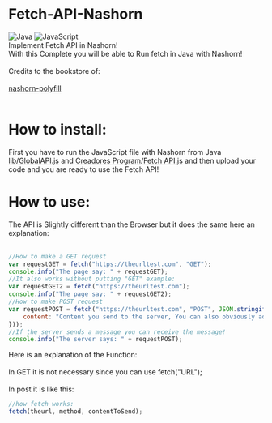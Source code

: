 # Fetch-API-Nashorn
![Java](https://img.shields.io/badge/java-%23ED8B00.svg?style=for-the-badge&logo=openjdk&logoColor=white) ![JavaScript](https://img.shields.io/badge/javascript-%23323330.svg?style=for-the-badge&logo=javascript&logoColor=%23F7DF1E) <br/>
Implement Fetch API in Nashorn!<br/>
With this Complete you will be able to Run fetch in Java with Nashorn!<br/><br/>
Credits to the bookstore of:<br/><br/>
<a href="https://github.com/shendepu/nashorn-polyfill">nashorn-polyfill</a><br/><br/>
# How to install:
First you have to run the JavaScript file with Nashorn from Java <a href="https://github.com/Trollhunters501/Fetch-API-Nashorn/blob/main/lib/GlobalAPI.js">lib/GlobalAPI.js</a> and <a href="https://github.com/Trollhunters501/Fetch-API-Nashorn/blob/main/Creadores%20Program/Fetch%20API.js">Creadores Program/Fetch API.js</a> and then upload your code and you are ready to use the Fetch API!
# How to use:
The API is Slightly different than the Browser but it does the same here an explanation:<br/><br/>
```js
//How to make a GET request
var requestGET = fetch("https://theurltest.com", "GET");
console.info("The page say: " + requestGET);
//It also works without putting "GET" example:
var requestGET2 = fetch("https://theurltest.com");
console.info("The page say: " + requestGET2);
//How to make POST request
var requestPOST = fetch("https://theurltest.com", "POST", JSON.stringify({
    content: "Content you send to the server, You can also obviously add more variables as you need just like Fetch!"
}));
//If the server sends a message you can receive the message!
console.info("The server says: " + requestPOST);
```
Here is an explanation of the Function:<br/><br/>
In GET it is not necessary since you can use fetch("URL");<br/><br/>
In post it is like this:
```js
//how fetch works:
fetch(theurl, method, contentToSend);
```
